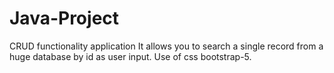 # Java-Project
CRUD functionality application 
It allows you to search a single record from a huge database by id as user input.
Use of css bootstrap-5.
